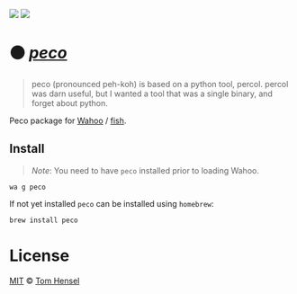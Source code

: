 [![](https://img.shields.io/badge/Wahoo-Package-00b0ff.svg?style=flat-square)][Wahoo]
![](https://img.shields.io/badge/License-MIT-707070.svg?style=flat-square)

# :black_circle: [_peco_](https://github.com/peco/peco)
> peco (pronounced peh-koh) is based on a python tool, percol. percol was darn useful, but I wanted a tool that was a single binary, and forget about python.

Peco package for [Wahoo][Wahoo] / [fish](fishshell.com).

## Install
> _Note_: You need to have `peco` installed prior to loading Wahoo.

```fish
wa g peco
```

If not yet installed `peco` can be installed using `homebrew`:

```fish
brew install peco
```

# License

[MIT](http://opensource.org/licenses/MIT) © [Tom Hensel][Author]

[Author]: https://github.com/gretel
[Wahoo]: https://github.com/bucaran/wahoo
